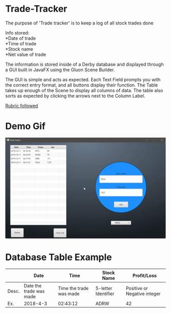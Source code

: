 # Trade-Tracker
The purpose of 'Trade tracker' is to keep a log of all stock trades done

Info stored:
<br/>   *Date of trade
<br/>   *Time of trade
<br/>   *Stock name
<br/>   *Net value of trade
  
The information is stored inside of a Derby database and displayed through a GUI built in JavaFX using the Gluon Scene Builder.

The GUI is simple and acts as expected. Each Text Field prompts you with the correct entry format, and all buttons display their function.
The Table takes up enough of the Scene to display all columns of data.
The table also sorts as expected by clicking the arrows next to the Column Label.

[Rubric followed](https://docs.google.com/spreadsheets/d/1jENM7TZuNQ6QU18a7-_6MhX7dkCNMOk96_2df9_rvi4/edit?usp=sharing)

# Demo Gif

​![Demo](https://github.com/AJHoward9982/Trade-Tracker-New/blob/master/DEMO-GIF.gif)

# Database Table Example

| | Date | Time | Stock Name | Profit/Loss |
|---------------| ------------- | ------------- | ------------- | ------------- |
|Desc.| Date the trade was made| Time the trade was made  | 5-letter Identifier  | Positive or Negative integer  |
|Ex.| 2018-4-3  | 02:43:12  | ADRW  | 42  |
